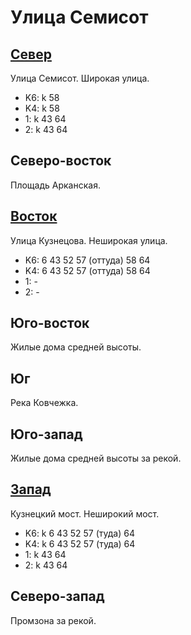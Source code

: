# Улица Семисот

## [Север](./10440080.md)

Улица Семисот.
Широкая улица.

* K6:   k
        58
* K4:   k
        58
* 1:    k
        43  64
* 2:    k
        43  64

## Северо-восток

Площадь Арканская.

## [Восток](./10435085.md)

Улица Кузнецова.
Неширокая улица.

* K6:   6   43  52  57 (оттуда) 58  64
* K4:   6   43  52  57 (оттуда) 58  64
* 1:    -
* 2:    -

## Юго-восток

Жилые дома средней высоты.

## Юг

Река Ковчежка.

## Юго-запад

Жилые дома средней высоты за рекой.

## [Запад](./10420085.md)

Кузнецкий мост.
Неширокий мост.

* K6:   k
        6   43  52  57 (туда)   64
* K4:   k
        6   43  52  57 (туда)   64
* 1:    k
        43  64
* 2:    k
        43  64

## Северо-запад

Промзона за рекой.
